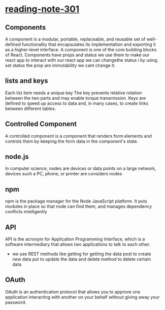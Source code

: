 # [reading-note-301](https://mohammadsilwadi.github.io/reading-note-301/)

## Components

A component is a modular, portable, replaceable, and reusable set of well-defined functionality that encapsulates its implementation and exporting it as a higher-level interface.
A component is one of the core building blocks of React.
Components have props and status we use them to make our react app to interact with our react app  we can changethe status i by using set status the prop are immutability we cant change it.

## lists and keys

Each list item needs a unique key
The key prevents relative rotation between the two parts and may enable torque transmission.
Keys are defined to speed up access to data and, in many cases, to create links between different tables.

## Controlled Component

A controlled component is a component that renders form elements and controls them by keeping the form data in the component's state.

## node.js

In computer science, nodes are devices or data points on a large network, devices such a PC, phone, or printer are considers nodes

## npm

npm is the package manager for the Node JavaScript platform. It puts modules in place so that node can find them, and manages dependency conflicts intelligently

## API

API is the acronym for Application Programming Interface, which is a software intermediary that allows two applications to talk to each other.

+ we use REST methods like getting for getting the data post to create new data put to update the data and delete method to delete certain data

## OAuth

OAuth is an authentication protocol that allows you to approve one application interacting with another on your behalf without giving away your password.

